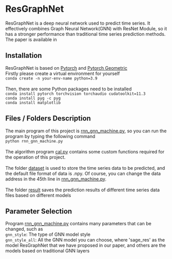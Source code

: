 # ResGraphNet
ResGraphNet is a deep neural network used to predict time series. It effectively combines Graph Neural Network(GNN) with ResNet Module, so it has a stronger performance than traditional time series prediction methods.<br>
The paper is available in <br>

## Installation
ResGraphNet is based on [Pytorch](https://pytorch.org/docs/stable/index.html) and [Pytorch Geometric](https://pytorch-geometric.readthedocs.io/en/latest/index.html)<br>
Firstly please create a virtual environment for yourself<br>
`conda create -n your-env-name python=3.9`<br><br>
Then, there are some Python packages need to be installed<br>
`conda install pytorch torchvision torchaudio cudatoolkit=11.3`<br>
`conda install pyg -c pyg`<br>
`conda install matplotlib`<br>

## Files / Folders Description
The main program of this project is [rnn_gnn_machine.py](https://github.com/czw1296924847/ResGraphNet/blob/main/rnn_gnn_machine.py), so you can run the program by typing the following command<br>
`python rnn_gnn_machine.py`<br><br>
The algorithm program [cal.py](https://github.com/czw1296924847/ResGraphNet/blob/main/func/cal.py) contains some custom functions required for the operation of this project.<br><br>
The folder [dataset](https://github.com/czw1296924847/ResGraphNet/tree/main/datasets) is used to store the time series data to be predicted, and the default file format of data is .npy. Of course, you can change the data address in the 45th line in [rnn_gnn_machine.py](https://github.com/czw1296924847/ResGraphNet/blob/main/rnn_gnn_machine.py).<br><br>
The folder [result](https://github.com/czw1296924847/ResGraphNet/tree/main/result) saves the prediction results of different time series data files based on different models

## Parameter Selection
Program [rnn_gnn_machine.py](https://github.com/czw1296924847/ResGraphNet/blob/main/rnn_gnn_machine.py) contains many parameters that can be changed, such as<br>
`gnn_style`: The type of GNN model style<br>
`gnn_style_all`: All the GNN model you can choose, where 'sage_res' as the model ResGraphNet that we have proposed in our paper, and others are the models based on traditional GNN layers<br>
